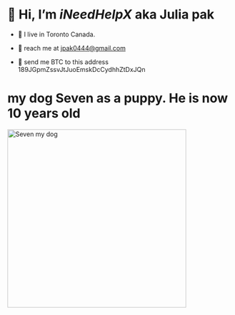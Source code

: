 # 👋 Hi, I’m _iNeedHelpX_ aka Julia pak
- 👀 I live in Toronto Canada. 

- 💞️ reach me at jpak0444@gmail.com
- 🧧 send me BTC to this address 189JGpmZssvJtJuoEmskDcCydhhZtDxJQn 

# my dog Seven as a puppy. He is now 10 years old

<img src="https://user-images.githubusercontent.com/41366455/164845653-7ec09024-31b0-4e17-a235-9c8eaac8efb1.jpeg" alt="Seven my dog" width="400"/>


